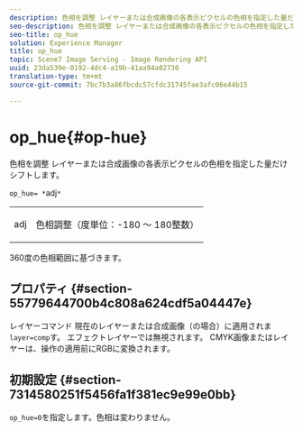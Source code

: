 ```yaml
---
description: 色相を調整 レイヤーまたは合成画像の各表示ピクセルの色相を指定した量だけシフトします。
seo-description: 色相を調整 レイヤーまたは合成画像の各表示ピクセルの色相を指定した量だけシフトします。
seo-title: op_hue
solution: Experience Manager
title: op_hue
topic: Scene7 Image Serving - Image Rendering API
uuid: 23da539e-0192-4dc4-a19b-41aa94a82730
translation-type: tm+mt
source-git-commit: 7bc7b3a86fbcdc57cfdc31745fae3afc06e44b15

---
```



# op_hue{#op-hue}

色相を調整 レイヤーまたは合成画像の各表示ピクセルの色相を指定した量だけシフトします。

`op_hue= *`adj`*`

<table id="simpletable_7DC7ABA384664BDDAA65B8DEEF7859A8"> 
 <tr class="strow"> 
  <td class="stentry"> <p><span class="varname"> adj</span> </p> </td> 
  <td class="stentry"> <p>色相調整（度単位：-180 ～ 180整数） </p></td> 
 </tr> 
</table>

360度の色相範囲に基づきます。

## プロパティ {#section-55779644700b4c808a624cdf5a04447e}

レイヤーコマンド 現在のレイヤーまたは合成画像（の場合）に適用されま `layer=comp`す。 エフェクトレイヤーでは無視されます。 CMYK画像またはレイヤーは、操作の適用前にRGBに変換されます。

## 初期設定 {#section-7314580251f5456fa1f381ec9e99e0bb}

`op_hue=0`を指定します。色相は変わりません。
